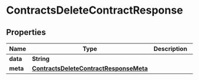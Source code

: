 

# ContractsDeleteContractResponse


## Properties

| Name | Type | Description | Notes |
|------------ | ------------- | ------------- | -------------|
|**data** | **String** |  |  [optional] |
|**meta** | [**ContractsDeleteContractResponseMeta**](ContractsDeleteContractResponseMeta.md) |  |  [optional] |



